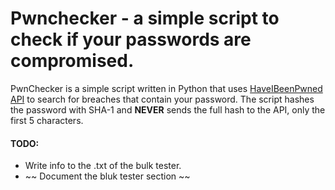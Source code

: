 # Pwnchecker - a simple script to check if your passwords are compromised.

PwnChecker is a simple script written in Python that uses [HaveIBeenPwned API](https://haveibeenpwned.com/API/v3#PwnedPasswords) to search for breaches that contain your password. The script hashes the password with SHA-1 and **NEVER** sends the full hash to the API, only the first 5 characters.

#### TODO:

- Write info to the .txt of the bulk tester.
- ~~ Document the bluk tester section ~~
